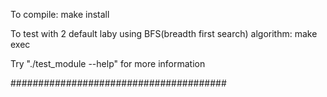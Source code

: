 To compile:
make install

To test with 2 default laby using BFS(breadth first search) algorithm:
make exec

Try "./test_module --help" for more information



#######################################

